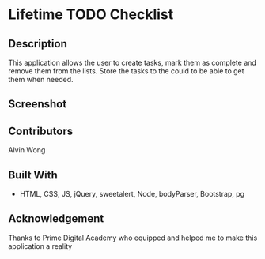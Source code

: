 # Lifetime TODO Checklist

## Description
This application allows the user to create tasks, mark them as complete and remove them from the lists. Store the tasks to the could to be able to get them when needed. 

## Screenshot

## Contributors
Alvin Wong

## Built With
 - HTML, CSS, JS, jQuery, sweetalert, Node, bodyParser, Bootstrap, pg

 ## Acknowledgement
Thanks to Prime Digital Academy who equipped and helped me to make this application a reality